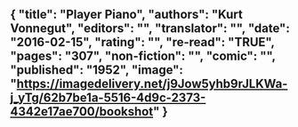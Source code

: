 {
 "title": "Player Piano",
 "authors": "Kurt Vonnegut",
 "editors": "",
 "translator": "",
 "date": "2016-02-15",
 "rating": "",
 "re-read": "TRUE",
 "pages": "307",
 "non-fiction": "",
 "comic": "",
 "published": "1952",
 "image": "https://imagedelivery.net/j9Jow5yhb9rJLKWa-j_yTg/62b7be1a-5516-4d9c-2373-4342e17ae700/bookshot"
}
---

